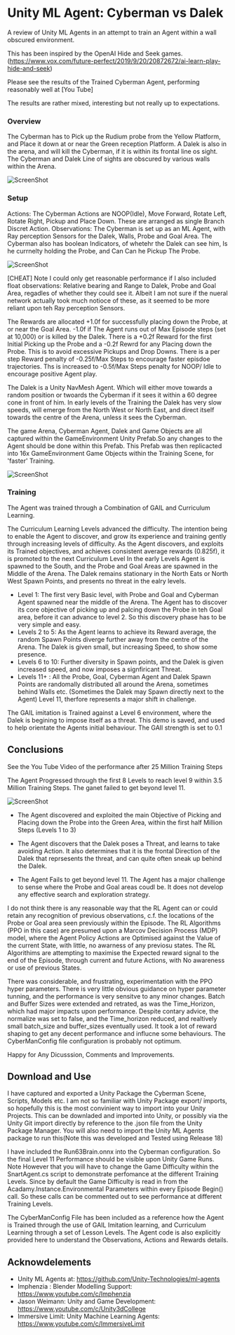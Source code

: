 # Unity ML Agent: Cyberman vs Dalek

A review of Unity ML Agents in an attempt to train an Agent within a wall obscured environment. 

This has been inspired by the OpenAI Hide and Seek games. (https://www.vox.com/future-perfect/2019/9/20/20872672/ai-learn-play-hide-and-seek) 

Please see the results of the Trained Cyberman Agent, performing reasonably well at [You Tube]

The results are rather mixed, interesting but not really up to expectations.  

### Overview
The Cyberman has to Pick up the Rudium probe from the Yellow Platform, and Place it down at or near the Green reception Platform.  A Dalek is also in the arena, and will kill the Cyberman, if it is within its frontal line os sight.  The Cyberman and Dalek Line of sights are obscured by various walls within the Arena. 

![ScreenShot](General.PNG)

### Setup
Actions: The Cyberman Actions are NOOP(Idle), Move Forward, Rotate Left, Rotate Right, Pickup and Place Down.  These are arranged as  single Branch Discret Action. 
Observations: The Cyberman is set up as an ML Agent, with Ray perception Sensors for the Dalek, Walls, Probe and Goal Area. The Cyberman also has boolean Indicators, of whetehr the Dalek can see him, Is he currnelty holding the Probe, and Can Can he Pickup The Probe.

![ScreenShot](RaySense.png)

[CHEAT] Note I could only get reasonable performance if I also included float observations: Relative bearing and Range to Dalek, Probe and Goal Area, regadles of whether they could see it. Albeit I am not sure if the nueral network actually took much notioce of these, as it seemed to be more reliant upon teh Ray perception Sensors. 

The Rewards are allocated +1.0f for successfully placing down the Probe, at or near the Goal Area. -1.0f if The Agent runs out of Max Episode steps (set at 10,000) or is killed by the Dalek.  There is a +0.2f Reward for the first Initial Picking up the Probe and a -0.2f Rewrd for any Placing down the Probe. This is to avoid excessive Pickups and Drop Downs.  There is a per step Reward penalty of -0.25f/Max Steps to encourage faster episdoe trajectories. Ths is increased to -0.5f/Max Steps penalty for NOOP/ Idle to encourage positive Agent play.   


The Dalek is a Unity NavMesh Agent. Which will either move towards a random position or twoards the Cyberman if it sees it within a 60 degree cone in front of him.  In early levels of the Training the Dalek has very slow speeds, will emerge from the North West or North East, and direct itself towards the centre of the Arena, unless it sees the Cyberman.

The game Arena, Cyberman Agent, Dalek and Game Objects are all captured within the GameEnvironment Unity Prefab.So any changes to the Agent should be done within this Prefab. This Prefab was then replicacted into 16x GameEnvironment Game Objects within the Training Scene, for 'faster' Training.  

![ScreenShot](Multiple.PNG)

### Training 
The Agent was trained through a Combination of GAIL and Curriculum Learning. 

The Curriculum Learning Levels advanced the difficulty. The intention being to enable the Agent to discover, and grow its experience and training gently through increasing levels of difficulty.  As the Agent discovers, and exploits its Trained objectives, and achieves consistent average rewards (0.825f), it is promoted to the next Curriculum Level
In the early Levels Agent is spawned to the South, and the Probe and Goal Areas are spawned in the Middle of the Arena. The Dalek remains stationary in the North Eats or North West Spawn Points, and presents no threat in the ealry levels.

- Level 1:  The first very Basic level, with Probe and Goal and Cyberman Agent spawned near the middle of the Arena. The Agent has to discover its core objective of picking up and palcing down the Probe in teh Goal area, before it can advance to level 2.  So this discovery phase has to be very simple and easy. 
- Levels 2 to 5:  As the Agent learns to achieve its Reward average, the random Spawn Points diverge further away from the centre of the Arena. The Dalek is given small, but increasing Speed, to show some presence. 
- Levels 6 to 10:  Further diversity in Spawn points, and the Dalek is given increased speed, and now imposes a signfiricant Threat.
- Levels 11+ : All the Probe, Goal, Cyberman Agent and Dalek Spawn Points are randomally distributed all around the Arena, sometimes behind Walls etc. (Sometimes the Dalek may Spawn directly next to the Agent)  Level 11, therfore represents a major shift in challenge.

The GAIL imitation is Trained against a Level 6 environment, where the Dalek is begining to impose itself as a threat. This demo is saved, and used to help orientate the Agents initial behaviour. The GAIl strength is set to 0.1

## Conclusions

See the You Tube Video of the performance after 25 Million Training Steps

The Agent Progressed through the first 8 Levels to reach level 9 within 3.5 Million Training Steps. The ganet failed to get beyond level 11. 

![ScreenShot](TrainingProfile.PNG)

- The Agent discovered and exploited the main Objective of Picking and Placing down the Probe into the Green Area, within the first half Million Steps (Levels 1 to 3)

- The Agent discovers that the Dalek poses a Threat, and learns to take avoiding Action. It also determines that it is the frontal Direction of the Dalek that reprsesents the threat, and can quite often sneak up behind the Dalek.   

- The Agent Fails to get beyond level 11. The Agent has a major challenge to sense where the Probe and Goal areas coudl be. It does not develop any effective search and exploration strategy.  

I do not think there is any reasonable way that the RL Agent can or could retain any recognition of previous observations, c.f. the locations of the Probe or Goal area seen previously within the Episode.  The RL Algorithms (PPO in this case) are presumed upon a Marcov Decision Process (MDP) model, where the Agent Policy Actions are Optimised against the Value of the current State, with little, no awarness of any previosu states. The RL Algorithims are attempting to maximise the Expected reward signal to the end of the Episode, through current and future Actions, with No awareness or use of previous States.  

There was considerable, and frustrating, experimentation with the PPO hyper parameters. There is very little obvious guidance on hyper parameter tunning, and the performance is very sensitve to any minor changes.  Batch and Buffer Sizes were extended and retrated, as was the Time_Horizon, which had major impacts upon  performance.  Despite contary advice, the normalize was set to false, and the Time_horizon reduced, and realtively small batch_size and buffer_sizes eventually used. It took a lot of reward shaping to get any decent performance and influcne some behaviours.  The CyberManConfig file configuration is probably not optimum.    

Happy for Any Dicusssion, Comments and Improvements.

## Download and Use ##

I have captured and exported a Unity Package the Cyberman Scene, Scripts, Models etc. I am not so familiar with Unity Package export/ imports, so hopefully this is the most convinient way to import into your Unity Projects.  This can be downladed and imported into Unity, or possibly via the Unity Git import directly by reference to the .json file from the Unity Package Manager.  You will also need to import the Unity ML Agents package to run this(Note this was developed and Tested using Release 18)

I have included the Run63Brain.onnx into the Cyberman configuration. So the final Level 11 Performance should be visible upon Unity Game Runs. Note However that you will have to change the Game Difficulty within the SnartAgent.cs script to demonstrate perfomance at the different Training Levels. Since by default the Game Difficulty is read in from the Acadamy.Instance.Environmental Parameters within every Episode Begin() call. So these calls can be commented out to see performance at different Training Levels. 

The CyberManConfig File has been included as a reference how the Agent is Trained through the use of GAIL  Imitation learning, and Curriculum Learning through a set of Lesson Levels.  The Agent code is also explicitly provided here to understand the Observations, Actions and Rewards details. 

## Acknowdelements ## 

- Unity ML Agents at:  https://github.com/Unity-Technologies/ml-agents
- Imphenzia : Blender Modelling Support: https://www.youtube.com/c/Imphenzia
- Jason Weimann: Unity and Game Development: https://www.youtube.com/c/Unity3dCollege
- Immersive Limit: Unity Machine Learning Agents: https://www.youtube.com/c/ImmersiveLimit
